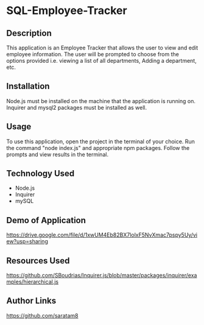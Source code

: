 # SQL-Employee-Tracker

## Description

This application is an Employee Tracker that allows the user to view and edit employee information. The user will be prompted to choose from the options provided i.e. viewing a list of all departments, Adding a department, etc.

## Installation

Node.js must be installed on the machine that the application is running on. Inquirer and mysql2 packages must be installed as well.

## Usage

To use this application, open the project in the terminal of your choice. Run the command "node index.js" and appropriate npm packages. Follow the prompts and view results in the terminal.

## Technology Used

* Node.js
* Inquirer
* mySQL

## Demo of Application

https://drive.google.com/file/d/1xwUM4Eb82BX7lolxF5NvXmac7pspy5Uy/view?usp=sharing

## Resources Used

https://github.com/SBoudrias/Inquirer.js/blob/master/packages/inquirer/examples/hierarchical.js

## Author Links

https://github.com/saratam8